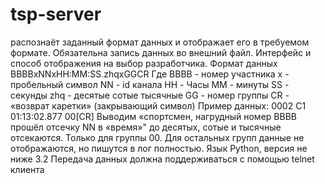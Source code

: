 # tsp-server
распознаёт заданный формат данных и отображает его в требуемом формате. Обязательна запись данных во внешний файл. Интерфейс и способ отображения на выбор разработчика. Формат данных BBBBxNNxHH:MM:SS.zhqxGGCR Где BBBB - номер участника x - пробельный символ NN - id канала HH - Часы MM - минуты SS - секунды zhq - десятые сотые тысячные GG - номер группы CR - «возврат каретки» (закрывающий символ) Пример данных: 0002 C1 01:13:02.877 00[CR] Выводим «спортсмен, нагрудный номер BBBB прошёл отсечку NN в «время»" до десятых, сотые и тысячные отсекаются. Только для группы 00. Для остальных групп данные не отображаются, но пишутся в лог полностью. Язык Python, версия не ниже 3.2 Передача данных должна поддерживаться с помощью telnet клиента
